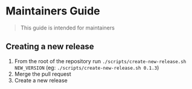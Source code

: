 # Maintainers Guide

> This guide is intended for maintainers

## Creating a new release

1. From the root of the repository run `./scripts/create-new-release.sh NEW_VERSION` (eg: `./scripts/create-new-release.sh 0.1.3`)
2. Merge the pull request
3. Create a new release

